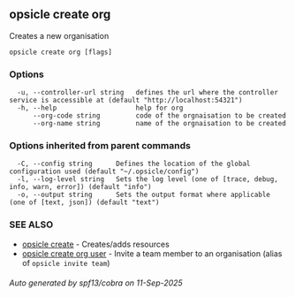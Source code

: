 ## opsicle create org

Creates a new organisation

```
opsicle create org [flags]
```

### Options

```
  -u, --controller-url string   defines the url where the controller service is accessible at (default "http://localhost:54321")
  -h, --help                    help for org
      --org-code string         code of the orgnaisation to be created
      --org-name string         name of the orgnaisation to be created
```

### Options inherited from parent commands

```
  -C, --config string      Defines the location of the global configuration used (default "~/.opsicle/config")
  -l, --log-level string   Sets the log level (one of [trace, debug, info, warn, error]) (default "info")
  -o, --output string      Sets the output format where applicable (one of [text, json]) (default "text")
```

### SEE ALSO

* [opsicle create](cli/opsicle_create.md)	 - Creates/adds resources
* [opsicle create org user](cli/opsicle_create_org_user.md)	 - Invite a team member to an organisation (alias of `opsicle invite team`)

###### Auto generated by spf13/cobra on 11-Sep-2025
